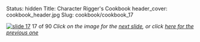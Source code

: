 Status: hidden
Title: Character Rigger's Cookbook
header_cover: cookbook_header.jpg
Slug: cookbook/cookbook_17

[![slide 17](https://dl.dropboxusercontent.com/u/2977490/presentations/cookbook/img17.jpg)](cookbook_18)
17 of 90
_Click on the image for the [next slide](cookbook_18), or click [here for the previous one](cookbook_16)_
